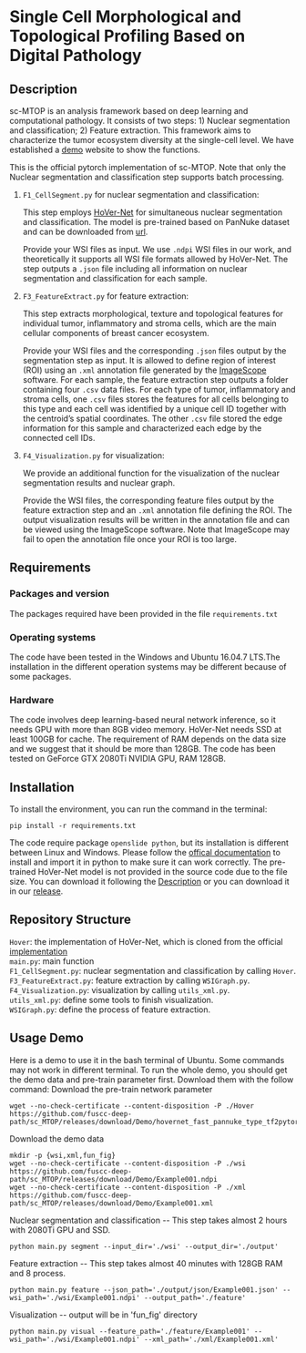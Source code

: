 # Single Cell Morphological and Topological Profiling Based on Digital Pathology

## Description

sc-MTOP is an analysis framework based on deep learning and computational pathology. It consists of two steps: 1) Nuclear segmentation and classification; 2) Feature extraction. This framework aims to characterize the tumor ecosystem diversity at the single-cell level. We have established a [demo](http://sc-mtop.biosolver.cn/) website to show the functions.

This is the official pytorch implementation of sc-MTOP. Note that only the Nuclear segmentation and classification step supports batch processing.

<a id="hovernet"></a>
1. `F1_CellSegment.py` for nuclear segmentation and classification:

    This step employs  [HoVer-Net](https://github.com/vqdang/hover_net) for simultaneous nuclear segmentation and classification. The model is pre-trained based on PanNuke dataset and can be downloaded from [url](https://drive.google.com/file/d/1SbSArI3KOOWHxRlxnjchO7_MbWzB4lNR/view). 

    Provide your WSI files as input. We use `.ndpi` WSI files in our work, and theoretically it supports all WSI file formats allowed by HoVer-Net. The step outputs a `.json` file including all information on nuclear segmentation and classification for each sample.


2. `F3_FeatureExtract.py` for feature extraction:

    This step extracts morphological, texture and topological features for individual tumor, inflammatory and stroma cells, which are the main cellular components of breast cancer ecosystem.

    Provide your WSI files and the corresponding `.json` files output by the segmentation step as input. It is allowed to define region of interest (ROI) using an `.xml` annotation file generated by the [ImageScope](https://www.leicabiosystems.com/zh/digital-pathology/manage/aperio-imagescope/) software. For each sample, the feature extraction step outputs a folder containing four `.csv` data files. For each type of tumor, inflammatory and stroma cells, one `.csv` files stores the features for all cells belonging to this type and each cell was identified by a unique cell ID together with the centroid’s spatial coordinates. The other `.csv` file stored the edge information for this sample and characterized each edge by the connected cell IDs.

3. `F4_Visualization.py` for visualization:

    We provide an additional function for the visualization of the nuclear segmentation results and nuclear graph. 

    Provide the WSI files, the corresponding feature files output by the feature extraction step and an `.xml` annotation file defining the ROI. The output visualization results will be written in the annotation file and can be viewed using the ImageScope software. Note that ImageScope may fail to open the annotation file once your ROI is too large.

## Requirements
### Packages and version
The packages required have been provided in the file `requirements.txt`
### Operating systems
The code have been tested in the Windows and Ubuntu 16.04.7 LTS.The installation in the different operation systems may be different because of some packages.
### Hardware
The code involves deep learning-based neural network inference, so it needs GPU with more than 8GB video memory. HoVer-Net needs SSD at least 100GB for cache. The requirement of RAM depends on the data size and we suggest that it should be more than 128GB. The code has been tested on GeForce GTX 2080Ti NVIDIA GPU, RAM 128GB.

## Installation
To install the environment, you can run the command in the terminal:
```
pip install -r requirements.txt
```
The code require package `openslide python`, but its installation is different between Linux and Windows. Please follow the [offical documentation](https://openslide.org/api/python/) to install and import it in python to make sure it can work correctly.
The pre-trained HoVer-Net model is not provided in the source code due to the file size. You can download it following the [Description](#hovernet) or you can download it in our [release](https://github.com/fuscc-deep-path/sc_MTOP/releases/download/Demo/hovernet_fast_pannuke_type_tf2pytorch.tar).

## Repository Structure
`Hover`: the implementation of HoVer-Net, which is cloned from the official [implementation](https://github.com/vqdang/hover_net)  
`main.py`: main function  
`F1_CellSegment.py`: nuclear segmentation and classification by calling `Hover`.  
`F3_FeatureExtract.py`: feature extraction by calling `WSIGraph.py`.  
`F4_Visualization.py`: visualization by calling `utils_xml.py`.  
`utils_xml.py`: define some tools to finish visualization.  
`WSIGraph.py`: define the process of feature extraction.

## Usage Demo
Here is a demo to use it in the bash terminal of Ubuntu. Some commands may not work in different terminal.
To run the whole demo, you should get the demo data and pre-train parameter first. Download them with the follow command:
Download the pre-train network parameter
```
wget --no-check-certificate --content-disposition -P ./Hover https://github.com/fuscc-deep-path/sc_MTOP/releases/download/Demo/hovernet_fast_pannuke_type_tf2pytorch.tar
```
Download the demo data
```
mkdir -p {wsi,xml,fun_fig}
wget --no-check-certificate --content-disposition -P ./wsi https://github.com/fuscc-deep-path/sc_MTOP/releases/download/Demo/Example001.ndpi
wget --no-check-certificate --content-disposition -P ./xml https://github.com/fuscc-deep-path/sc_MTOP/releases/download/Demo/Example001.xml
```
Nuclear segmentation and classification -- This step takes almost 2 hours with 2080Ti GPU and SSD.
```
python main.py segment --input_dir='./wsi' --output_dir='./output'
```
Feature extraction -- This step takes almost 40 minutes with 128GB RAM and 8 process.
```
python main.py feature --json_path='./output/json/Example001.json' --wsi_path='./wsi/Example001.ndpi' --output_path='./feature'
```
Visualization -- output will be in 'fun_fig' directory
```
python main.py visual --feature_path='./feature/Example001' --wsi_path='./wsi/Example001.ndpi' --xml_path='./xml/Example001.xml'
```
